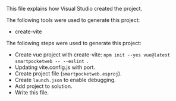 This file explains how Visual Studio created the project.

The following tools were used to generate this project:
- create-vite

The following steps were used to generate this project:
- Create vue project with create-vite: `npm init --yes vue@latest smartpocketweb -- --eslint `.
- Updating vite.config.js with port.
- Create project file (`smartpocketweb.esproj`).
- Create `launch.json` to enable debugging.
- Add project to solution.
- Write this file.
